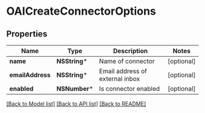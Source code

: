 # OAICreateConnectorOptions

## Properties
Name | Type | Description | Notes
------------ | ------------- | ------------- | -------------
**name** | **NSString*** | Name of connector | [optional] 
**emailAddress** | **NSString*** | Email address of external inbox | [optional] 
**enabled** | **NSNumber*** | Is connector enabled | [optional] 

[[Back to Model list]](../README#documentation-for-models) [[Back to API list]](../README#documentation-for-api-endpoints) [[Back to README]](../README)


